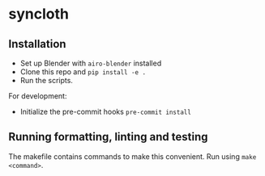 # syncloth

## Installation

- Set up Blender with `airo-blender` installed
- Clone this repo and `pip install -e .`
- Run the scripts.

For development:
- Initialize the pre-commit hooks `pre-commit install`


## Running formatting, linting and testing
The makefile contains commands to make this convenient. Run using `make <command>`.